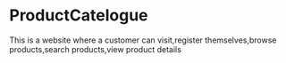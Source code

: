# ProductCatelogue
This is a website where a customer can visit,register themselves,browse products,search products,view product details
